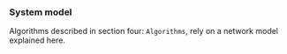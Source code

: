 ### System model

Algorithms described in section four: `Algorithms`, rely on a network model explained here.
<!--stackedit_data:
eyJoaXN0b3J5IjpbMTExNTg3MzczMywtMTEwNzM3ODYwMCw0Nz
A4NzY2MywtMTIzODA5NTM5Niw5NjAxMDQzODhdfQ==
-->
